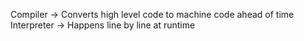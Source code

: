 Compiler -> Converts high level code to machine code ahead of time
Interpreter -> Happens line by line at runtime